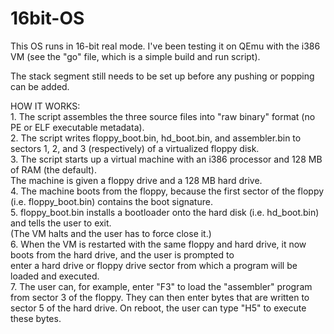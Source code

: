 # 16bit-OS
This OS runs in 16-bit real mode. I've been testing it on QEmu with the i386 VM (see the "go" file, which is a simple build and run script).

The stack segment still needs to be set up before any pushing or popping can be added.

HOW IT WORKS:  
	1. The script assembles the three source files into "raw binary" format (no PE or ELF executable metadata).  
	2. The script writes floppy_boot.bin, hd_boot.bin, and assembler.bin to sectors 1, 2, and 3 (respectively) of a   virtualized floppy disk.  
	3. The script starts up a virtual machine with an i386 processor and 128 MB of RAM (the default).  
		The machine is given a floppy drive and a 128 MB hard drive.  
	4. The machine boots from the floppy, because the first sector of the floppy (i.e. floppy_boot.bin) contains the boot   signature.  
	5. floppy_boot.bin installs a bootloader onto the hard disk (i.e. hd_boot.bin) and tells the user to exit.  
		(The VM halts and the user has to force close it.)  
	6. When the VM is restarted with the same floppy and hard drive, it now boots from the hard drive, and the user is   prompted to  
		enter a hard drive or floppy drive sector from which a program will be loaded and executed.  
	7. The user can, for example, enter "F3" to load the "assembler" program from sector 3 of the floppy. They can then enter    bytes that are written to sector 5 of the hard drive. On reboot, the user can type "H5" to execute these bytes.  

